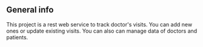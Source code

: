 ## General info

This project is a rest web service to track doctor's visits.
You can add new ones or update existing visits. You can also can manage data of doctors and patients.
